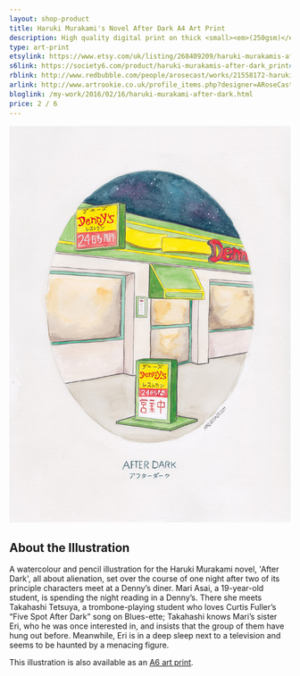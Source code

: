 ```yaml
---
layout: shop-product
title: Haruki Murakami's Novel After Dark A4 Art Print
description: High quality digital print on thick <small><em>(250gsm)</em></small> silk card. Blank on back. Sent in a protective cello bag. A4 in size <small><em>(21 x 29.7cm or 8.3 x 11.7in)</em></small>
type: art-print
etsylink: https://www.etsy.com/uk/listing/268409209/haruki-murakamis-after-dark-a4?ref=shop_home_listings
s6link: https://society6.com/product/haruki-murakamis-after-dark_print#1=45
rblink: http://www.redbubble.com/people/arosecast/works/21558172-haruki-murakamis-after-dark-illustration-of-a-dennys-diner-with-a-starry-night-sky-in-pencil-and-watercolour
arlink: http://www.artrookie.co.uk/profile_items.php?designer=ARoseCast&design=9071
bloglink: /my-work/2016/02/16/haruki-murakami-after-dark.html
price: 2 / 6
---
```


<div class="carosel">
    <img src="/assets/folio/murakami/illustration-murakami-afterdark.jpg" alt="A4 art print of Haruki Murakami's novel After Dark, by A Rose Cast" title="A4 art print of Haruki Murakami's novel After Dark, by @arosecast">
</div>

<h2>About the Illustration</h2>
A watercolour and pencil illustration for the Haruki Murakami novel, 'After Dark', all about alienation, set over the course of one night after two of its principle characters meet at a Denny’s diner. Mari Asai, a 19-year-old student, is spending the night reading in a Denny’s. There she meets Takahashi Tetsuya, a trombone-playing student who loves Curtis Fuller’s “Five Spot After Dark” song on Blues-ette; Takahashi knows Mari’s sister Eri, who he was once interested in, and insists that the group of them have hung out before. Meanwhile, Eri is in a deep sleep next to a television and seems to be haunted by a menacing figure.


This illustration is also available as an [A6 art print]().